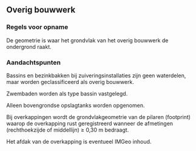 Overig bouwwerk
---------------

### Regels voor opname

De geometrie is waar het grondvlak van het overig bouwwerk de ondergrond raakt.

### Aandachtspunten

Bassins en bezinkbakken bij zuiveringsinstallaties zijn geen waterdelen, maar
worden geclassificeerd als overig bouwwerk.

Zwembaden worden als type bassin vastgelegd.

Alleen bovengrondse opslagtanks worden opgenomen.

Bij overkappingen wordt de grondvlakgeometrie van de pilaren (footprint) waarop
de overkapping rust geregistreerd wanneer de afmetingen (rechthoekzijde of
middellijn) ≥ 0,30 m bedraagt.

Het afdak van de overkapping is eventueel IMGeo inhoud.
